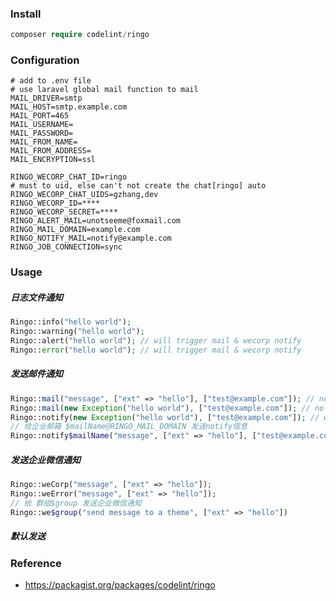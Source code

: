 ### Install

```php
composer require codelint/ringo
```

### Configuration

```properties
# add to .env file
# use laravel global mail function to mail
MAIL_DRIVER=smtp
MAIL_HOST=smtp.example.com
MAIL_PORT=465
MAIL_USERNAME=
MAIL_PASSWORD=
MAIL_FROM_NAME=
MAIL_FROM_ADDRESS=
MAIL_ENCRYPTION=ssl

RINGO_WECORP_CHAT_ID=ringo
# must to uid, else can't not create the chat[ringo] auto
RINGO_WECORP_CHAT_UIDS=gzhang,dev
RINGO_WECORP_ID=****
RINGO_WECORP_SECRET=****
RINGO_ALERT_MAIL=unotseeme@foxmail.com
RINGO_MAIL_DOMAIN=example.com
RINGO_NOTIFY_MAIL=notify@example.com
RINGO_JOB_CONNECTION=sync
```

### Usage

##### 日志文件通知

```php
Ringo::info("hello world");
Ringo::warning("hello world");
Ringo::alert("hello world"); // will trigger mail & wecorp notify
Ringo::error("hello world"); // will trigger mail & wecorp notify
```

##### 发送邮件通知

```php
Ringo::mail("message", ["ext" => "hello"], ["test@example.com"]); // no log file
Ringo::mail(new Exception("hello world"), ["test@example.com"]); // no log file
Ringo::notify(new Exception("hello world"), ["test@example.com"]); // with info log
// 给企业邮箱 $mailName@RINGO_MAIL_DOMAIN 发送notify信息
Ringo::notify$mailName("message", ["ext" => "hello"], ["test@example.com"]);	
```

##### 发送企业微信通知

```php
Ringo::weCorp("message", ["ext" => "hello"]);
Ringo::weError("message", ["ext" => "hello"]);
// 给 群组$group 发送企业微信通知
Ringo::we$group("send message to a theme", ["ext" => "hello"])
```

##### 默认发送


### Reference
* https://packagist.org/packages/codelint/ringo

